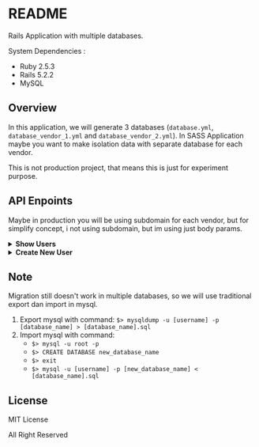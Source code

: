 # README

Rails Application with multiple databases.

System Dependencies :
- Ruby 2.5.3
- Rails 5.2.2
- MySQL

## Overview
In this application, we will generate 3 databases (`database.yml`, `database_vendor_1.yml` and `database_vendor_2.yml`). In SASS Application maybe you want to make isolation data with separate database for each vendor.

This is not production project, that means this is just for experiment purpose.

## API Enpoints
Maybe in production you will be using subdomain for each vendor, but for simplify concept, i not using subdomain, but im using just body params.

<details>
  <summary><b>Show Users</b></summary>

  - **URL**

  `/api/v1/users`

  - **Method**

    `GET`

  - **URL Params**

    **Required**

    `vendor_id=[integer]`

  - **Data Params**

    None.

  - **Success Response**

    ```json
    {
      "users": [
        {
          "username": "mahou_kagami"
        },
        {
          "username": "tomewo_awasu"
        }
      ]
    }
    ```

  - **Note**

    I think that will be clean if we pass the `vendor_id` in headers. But for now, i this it's enought :p.
</details>


<details>
  <summary><b>Create New User</b> </summary>

  - **URL**

  `/api/v1/users`

  - **Method**

    `POST`

  - **URL Params**

    **Required**

    `vendor_id=[integer]`

  - **Data Params**

    ```json
    {
      "user": {
        "username": "kotoxri"
      }
    }
    ```

  - **Success Response**

    ```json
    {
      "user": {
        "username": "kotoxri"
      }
    }
    ```

  - **Notes**

    None.
</details>

## Note

Migration still doesn't work in multiple databases, so we will use traditional export dan import in mysql.

1. Export mysql with command:
   `$> mysqldump -u [username] -p [database_name] > [database_name].sql`
2. Import mysql with command:
   - `$> mysql -u root -p`
   - `$> CREATE DATABASE new_database_name`
   - `$> exit`
   - `$> mysql -u [username] -p [new_database_name] < [database_name].sql`

## License
MIT License

All Right Reserved



